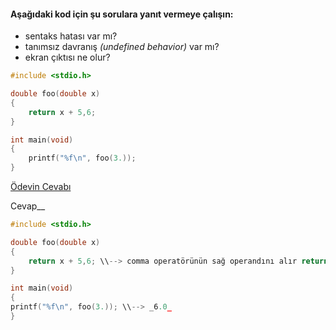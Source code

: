 #### Aşağıdaki kod için şu sorulara yanıt vermeye çalışın:

* sentaks hatası var mı?
* tanımsız davranış *(undefined behavior)* var mı?
* ekran çıktısı ne olur?

```C
#include <stdio.h>

double foo(double x)
{
	return x + 5,6;
}

int main(void)
{
	printf("%f\n", foo(3.));
}
```

[Ödevin Cevabı](https://youtu.be/RUAfuBdLWj0)

Cevap__


```C
#include <stdio.h>

double foo(double x)
{
	return x + 5,6; \\--> comma operatörünün sağ operandını alır return 6; olarak değerlendirilir.
}

int main(void)
{
printf("%f\n", foo(3.)); \\--> _6.0_
}
```
